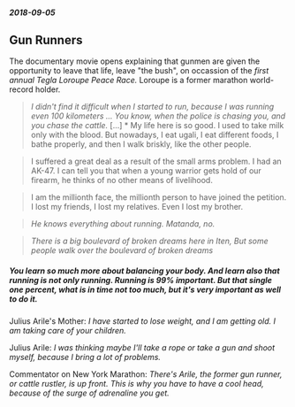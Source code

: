 ##### 2018-09-05 

## Gun Runners

The documentary movie opens explaining that gunmen are given the opportunity to leave that life, leave "the bush", on occassion of the *first annual Tegla Loroupe Peace Race.* Loroupe is a former marathon world-record holder.

> *I didn't find it difficult when I started to run, because I was running even 100 kilometers ... You know, when the police is chasing you, and you chase the cattle.* [...] * My life here is so good. I used to take milk only with the blood. But nowadays, I eat ugali, I eat different foods, I bathe properly, and then I walk briskly, like the other people. 

> I suffered a great deal as a result of the small arms problem. I had an AK-47. I can tell you that when a young warrior gets hold of our firearm, he thinks of no other means of livelihood. 

> I am the millionth face, the millionth person to have joined the petition. I lost my friends, I lost my relatives. Even I lost my brother. 

> *He knows everything about running. Matanda, no.*

> *There is a big boulevard of broken dreams here in Iten, But some people walk over the boulevard of broken dreams*

##### *You learn so much more about balancing your body. And learn also that running is not only running. Running is 99% important. But that single one percent, what is in time not too much, but it's very important as well to do it.*

Julius Arile's Mother: *I have started to lose weight, and I am getting old. I am taking care of your children.*

Julius Arile: *I was thinking maybe I'll take a rope or take a gun and shoot myself, because I bring a lot of problems.* 

Commentator on New York Marathon: *There's Arile, the former gun runner, or cattle rustler, is up front. This is why you have to have a cool head, because of the surge of adrenaline you get.*

